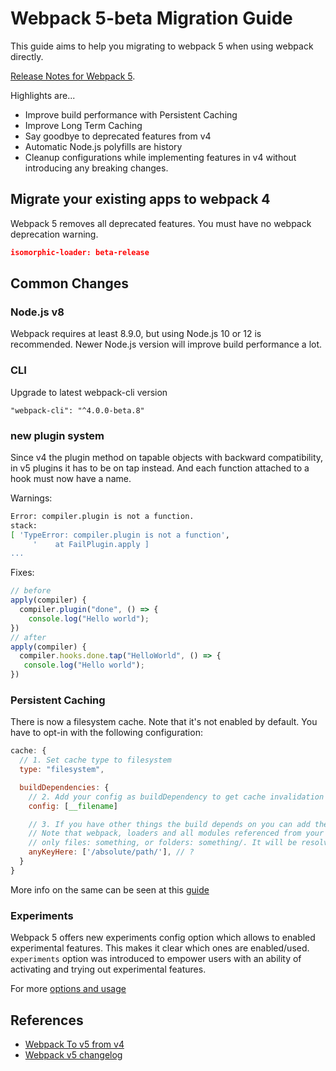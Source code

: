 # Webpack 5-beta Migration Guide

This guide aims to help you migrating to webpack 5 when using webpack directly.

[Release Notes for Webpack 5](https://github.com/webpack/webpack/releases/tag/v5.0.0-beta.14).

Highlights are...

- Improve build performance with Persistent Caching
- Improve Long Term Caching
- Say goodbye to deprecated features from v4
- Automatic Node.js polyfills are history
- Cleanup configurations while implementing features in v4 without introducing any breaking changes.

## Migrate your existing apps to webpack 4

Webpack 5 removes all deprecated features. You must have no webpack deprecation warning.

```json
isomorphic-loader: beta-release
```

## Common Changes

### Node.js v8

Webpack requires at least 8.9.0, but using Node.js 10 or 12 is recommended.
Newer Node.js version will improve build performance a lot.

### CLI

Upgrade to latest webpack-cli version

```
"webpack-cli": "^4.0.0-beta.8"
```

### new plugin system

Since v4 the plugin method on tapable objects with backward compatibility, in v5 plugins it has to be on tap instead. And each function attached to a hook must now have a name.

Warnings:

```bash
Error: compiler.plugin is not a function.
stack:
[ 'TypeError: compiler.plugin is not a function',
     '    at FailPlugin.apply ]
...
```

Fixes:

```javascript
// before
apply(compiler) {
  compiler.plugin("done", () => {
    console.log("Hello world");
})
// after
apply(compiler) {
  compiler.hooks.done.tap("HelloWorld", () => {
   console.log("Hello world");
})
```

### Persistent Caching

There is now a filesystem cache. Note that it's not enabled by default. You have to opt-in with the following configuration:

```javascript
cache: {
  // 1. Set cache type to filesystem
  type: "filesystem",

  buildDependencies: {
    // 2. Add your config as buildDependency to get cache invalidation on config change
    config: [__filename]

    // 3. If you have other things the build depends on you can add them here
    // Note that webpack, loaders and all modules referenced from your config are automatically added
    // only files: something, or folders: something/. It will be resolved so it could be a node_modules or file without extension.
    anyKeyHere: ['/absolute/path/'], // ?
  }
}
```

More info on the same can be seen at this [guide](https://github.com/webpack/changelog-v5/blob/master/guides/persistent-caching.md)

### Experiments
Webpack 5 offers new experiments config option which allows to enabled experimental features. This makes it clear which ones are enabled/used. `experiments` option was introduced to empower users with an ability of activating and trying out experimental features.

For more [options and usage](https://webpack.js.org/configuration/experiments/)

## References

- [Webpack To v5 from v4](https://github.com/webpack/changelog-v5/blob/master/MIGRATION%20GUIDE.md)
- [Webpack v5 changelog](https://github.com/webpack/changelog-v5)

